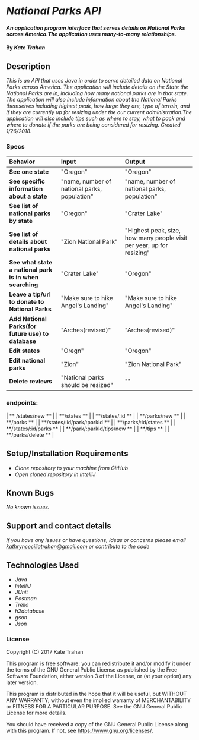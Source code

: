 # _National Parks API_

#### _An application program interface that serves details on National Parks across America.The application uses many-to-many relationships._

#### By _**Kate Trahan**_

## Description

_This is an API that uses Java in order to serve detailed data on National Parks across America. The application will include details on the State the National Parks are in, including how many national parks are in that state. The application will also include information about the National Parks themselves including highest peak, how large they are, type of terrain, and if they are currently up for resizing under the our current administration.The application will also include tips such as where to stay, what to pack and where to donate if the parks are being considered for resizing. Created 1/26/2018._


### Specs
| Behavior | Input | Output |
| :-------------     | :------------- | :-------------
| **See one state**| "Oregon" | "Oregon" |
| **See specific information about a state**| "name, number of national parks, population" | "name, number of national parks, population" |
| **See list of national parks by state**| "Oregon" | "Crater Lake"|
| **See list of details about national parks** |"Zion National Park"| "Highest peak, size, how many people visit per year, up for resizing"
| **See what state a national park is in when searching** |"Crater Lake"|"Oregon"|
| **Leave a tip/url to donate to National Parks** | "Make sure to hike Angel's Landing"| "Make sure to hike Angel's Landing"|
| **Add National Parks(for future use) to database** | "Arches(revised)" | "Arches(revised)" |
| **Edit states**| "Oregn"|"Oregon"|
| **Edit national parks** | "Zion" | "Zion National Park" |
| **Delete reviews** | "National parks should be resized" | "" |


### endpoints:
| ** /states/new ** |
| **/states ** |
| **/states/:id ** |
| **/parks/new ** |
| **/parks ** |
| **/states/:id/park/:parkId ** |
| **/parks/:id/states ** |
| **/states/:id/parks ** |
| **/park/:parkId/tips/new ** |
| **/tips ** |
| **/parks/delete ** |




## Setup/Installation Requirements

* _Clone repository to your machine from GitHub_
* _Open cloned repository in IntelliJ_

## Known Bugs

_No known issues._

## Support and contact details

_If you have any issues or have questions, ideas or concerns please email kathrynceciliatrahan@gmail.com or contribute to the code_

## Technologies Used

* _Java_
* _IntelliJ_
* _JUnit_
* _Postman_
* _Trello_
* _h2database_
* _gson_
* _Json_


### License
Copyright (C) 2017 Kate Trahan

This program is free software: you can redistribute it and/or modify it under the terms of the GNU General Public License as published by the Free Software Foundation, either version 3 of the License, or (at your option) any later version.

This program is distributed in the hope that it will be useful, but WITHOUT ANY WARRANTY; without even the implied warranty of MERCHANTABILITY or FITNESS FOR A PARTICULAR PURPOSE. See the GNU General Public License for more details.

You should have received a copy of the GNU General Public License along with this program. If not, see https://www.gnu.org/licenses/.
